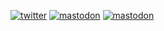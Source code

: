 <a href='https://twitter.com/arclisp' target="_blank"><img alt='twitter' src='https://img.shields.io/badge/arclisp-100000?style=for-the-badge&logo=twitter&logoColor=1DA1F2&labelColor=FFFFFF&color=B01717'/></a>
<a href='https://pawoo.net/@origami' target="_blank"><img alt='mastodon' src='https://img.shields.io/badge/pawoo.net@origami-100000?style=for-the-badge&logo=mastodon&logoColor=6364FF&labelColor=FFFFFF&color=76B0D0'/></a>
<a href='https://mstdn.jp/@lisp' target="_blank"><img alt='mastodon' src='https://img.shields.io/badge/mstdn.jp@lisp-100000?style=for-the-badge&logo=mastodon&logoColor=6364FF&labelColor=FFFFFF&color=76B0D0'/></a>

